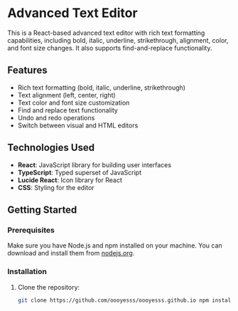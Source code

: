 # Advanced Text Editor

This is a React-based advanced text editor with rich text formatting capabilities, including bold, italic, underline, strikethrough, alignment, color, and font size changes. It also supports find-and-replace functionality.

## Features

- Rich text formatting (bold, italic, underline, strikethrough)
- Text alignment (left, center, right)
- Text color and font size customization
- Find and replace text functionality
- Undo and redo operations
- Switch between visual and HTML editors

## Technologies Used

- **React**: JavaScript library for building user interfaces
- **TypeScript**: Typed superset of JavaScript
- **Lucide React**: Icon library for React
- **CSS**: Styling for the editor

## Getting Started

### Prerequisites

Make sure you have Node.js and npm installed on your machine. You can download and install them from [nodejs.org](https://nodejs.org/).

### Installation

1. Clone the repository:

   ```bash
   git clone https://github.com/oooyesss/oooyesss.github.io npm install lucide-react
